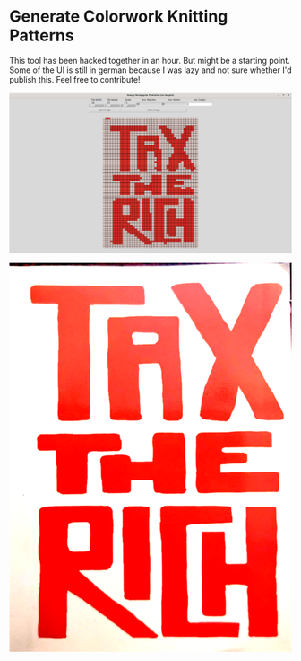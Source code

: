 # Generate Colorwork Knitting Patterns

This tool has been hacked together in an hour. But might be a starting point. Some of the UI is still in german because I was lazy and not sure whether I'd publish this. Feel free to contribute!

![Screenshot showing the tool](https://github.com/blauertee/colorwork-knitting-patterns/blob/main/screenshot.png?raw=true)

![Example image with a tax the rich slogan](https://github.com/blauertee/colorwork-knitting-patterns/blob/main/tax_the_rich.png?raw=true)
